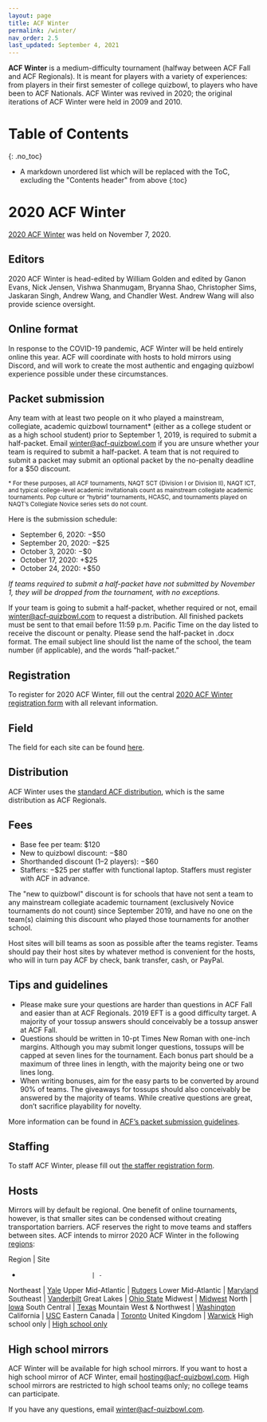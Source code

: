 ```yaml
---
layout: page
title: ACF Winter
permalink: /winter/
nav_order: 2.5
last_updated: September 4, 2021
---
```


**ACF Winter** is a medium-difficulty tournament (halfway between ACF Fall and ACF Regionals). It is meant for players with a variety of experiences: from players in their first semester of college quizbowl, to players who have been to ACF Nationals. ACF Winter was revived in 2020; the original iterations of ACF Winter were held in 2009 and 2010.

# Table of Contents
{: .no_toc}
* A markdown unordered list which will be replaced with the ToC, excluding the "Contents header" from above
{:toc}

# 2020 ACF Winter
[2020 ACF Winter](https://hsquizbowl.org/forums/viewtopic.php?f=8&t=24322) was held on November 7, 2020.

## Editors
2020 ACF Winter is head-edited by William Golden and edited by Ganon Evans, Nick Jensen, Vishwa Shanmugam, Bryanna Shao, Christopher Sims, Jaskaran Singh, Andrew Wang, and Chandler West. Andrew Wang will also provide science oversight.

## Online format
In response to the COVID-19 pandemic, ACF Winter will be held entirely online this year. ACF will coordinate with hosts to hold mirrors using Discord, and will work to create the most authentic and engaging quizbowl experience possible under these circumstances.

## Packet submission
Any team with at least two people on it who played a mainstream, collegiate, academic quizbowl tournament\* (either as a college student or as a high school student) prior to September 1, 2019, is required to submit a half-packet. Email [winter@acf-quizbowl.com](mailto:winter@acf-quizbowl.com) if you are unsure whether your team is required to submit a half-packet. A team that is not required to submit a packet may submit an optional packet by the no-penalty deadline for a $50 discount.

<small>\* For these purposes, all ACF tournaments, NAQT SCT (Division I or Division II), NAQT ICT, and typical college-level academic invitationals count as mainstream collegiate academic tournaments. Pop culture or “hybrid” tournaments, HCASC, and tournaments played on NAQT’s Collegiate Novice series sets do not count.</small>

Here is the submission schedule:

- September 6, 2020: −$50
- September 20, 2020: −$25
- October 3, 2020: −$0
- October 17, 2020: +$25
- October 24, 2020: +$50

*If teams required to submit a half-packet have not submitted by November 1, they will be dropped from the tournament, with no exceptions.*

If your team is going to submit a half-packet, whether required or not, email [winter@acf-quizbowl.com](mailto:winter@acf-quizbowl.com) to request a distribution. All finished packets must be sent to that email before 11:59 p.m. Pacific Time on the day listed to receive the discount or penalty. Please send the half-packet in .docx format. The email subject line should list the name of the school, the team number (if applicable), and the words “half-packet.”

## Registration
To register for 2020 ACF Winter, fill out the central [2020 ACF Winter registration form](https://docs.google.com/forms/d/e/1FAIpQLSekgWuKx-Dfe2j8cYtALGJBu3Mf7rbuhjMPKPcuy3Ab5faB9A/viewform) with all relevant information.

## Field
The field for each site can be found [here](https://docs.google.com/spreadsheets/d/1Qll_pT6gIiXsOFlrOLcnpYhz8LmTHrx7O__y9G0i4BY/edit?usp=sharing).

## Distribution
ACF Winter uses the [standard ACF distribution](/distribution), which is the same distribution as ACF Regionals.

## Fees
- Base fee per team: $120
- New to quizbowl discount: −$80
- Shorthanded discount (1–2 players): −$60
- Staffers: −$25 per staffer with functional laptop. Staffers must register with ACF in advance.

The "new to quizbowl" discount is for schools that have not sent a team to any mainstream collegiate academic tournament (exclusively Novice tournaments do not count) since September 2019, and have no one on the team(s) claiming this discount who played those tournaments for another school.

Host sites will bill teams as soon as possible after the teams register. Teams should pay their host sites by whatever method is convenient for the hosts, who will in turn pay ACF by check, bank transfer, cash, or PayPal.

## Tips and guidelines
- Please make sure your questions are harder than questions in ACF Fall and easier than at ACF Regionals. 2019 EFT is a good difficulty target. A majority of your tossup answers should conceivably be a tossup answer at ACF Fall.
- Questions should be written in 10-pt Times New Roman with one-inch margins. Although you may submit longer questions, tossups will be capped at seven lines for the tournament. Each bonus part should be a maximum of three lines in length, with the majority being one or two lines long.
- When writing bonuses, aim for the easy parts to be converted by around 90% of teams. The giveaways for tossups should also conceivably be answered by the majority of teams. While creative questions are great, don’t sacrifice playability for novelty.

More information can be found in [ACF’s packet submission guidelines](/packet-submission-guidelines).

## Staffing
To staff ACF Winter, please fill out [the staffer registration form](https://forms.gle/XaM1RbCFmYiGbqvD8).

## Hosts
Mirrors will by default be regional. One benefit of online tournaments, however, is that smaller sites can be condensed without creating transportation barriers. ACF reserves the right to move teams and staffers between sites. ACF intends to mirror 2020 ACF Winter in the following [regions](/hosting-guidelines#regions-according-to-acf):

Region                    | Site
-                         | -
Northeast                 | [Yale](https://hsquizbowl.org/forums/viewtopic.php?f=8&t=24555)
Upper Mid-Atlantic        | [Rutgers](https://hsquizbowl.org/forums/viewtopic.php?f=8&t=24556)
Lower Mid-Atlantic        | [Maryland](https://hsquizbowl.org/forums/viewtopic.php?f=8&t=24570)
Southeast                 | [Vanderbilt](https://hsquizbowl.org/forums/viewtopic.php?f=8&t=24544)
Great Lakes               | [Ohio State](https://hsquizbowl.org/forums/viewtopic.php?f=8&t=24543)
Midwest                   | [Midwest](https://hsquizbowl.org/forums/viewtopic.php?f=8&t=24569)
North                     | [Iowa](https://hsquizbowl.org/forums/viewtopic.php?f=8&t=24542)
South Central             | [Texas](https://hsquizbowl.org/forums/viewtopic.php?f=8&t=24546)
Mountain West & Northwest | [Washington](https://hsquizbowl.org/forums/viewtopic.php?f=8&t=24562)
California                | [USC](https://hsquizbowl.org/forums/viewtopic.php?f=8&t=24568)
Eastern Canada            | [Toronto](https://hsquizbowl.org/forums/viewtopic.php?f=8&t=24554)
United Kingdom            | [Warwick](https://hsquizbowl.org/forums/viewtopic.php?f=8&t=24580)
High school only          | [High school only](https://hsquizbowl.org/forums/viewtopic.php?f=1&t=24575)

## High school mirrors
ACF Winter will be available for high school mirrors. If you want to host a high school mirror of ACF Winter, email [hosting@acf-quizbowl.com](mailto:hosting@acf-quizbowl.com). High school mirrors are restricted to high school teams only; no college teams can participate.

If you have any questions, email [winter@acf-quizbowl.com](mailto:winter@acf-quizbowl.com).
